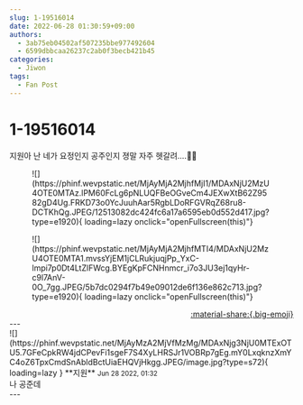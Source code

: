 ```yaml
---
slug: 1-19516014
date: 2022-06-28 01:30:59+09:00
authors:
  - 3ab75eb04502af507235bbe977492604
  - 6599dbbcaa26237c2ab0f3becb421b45
categories:
  - Jiwon
tags:
  - Fan Post
---
```


# 1-19516014

<div class="post-container" markdown="1">
<div class="content-container md-sidebar__scrollwrap" markdown="1">

지원아 난 네가 요정인지 공주인지 졍말 자주 헷갈려....🦋💞
<figure markdown="1">
![](https://phinf.wevpstatic.net/MjAyMjA2MjhfMjI1/MDAxNjU2MzU4OTE0MTAz.lPM60FcLg6pNLUQFBeOGveCm4JEXwXtB62Z9582gD4Ug.FRKD73o0YcJuuhAar5RgbLDoRFGVRqZ68ru8-DCTKhQg.JPEG/12513082dc424fc6a17a6595eb0d552d417.jpg?type=e1920){ loading=lazy onclick="openFullscreen(this)"}
</figure>

<figure markdown="1">
![](https://phinf.wevpstatic.net/MjAyMjA2MjhfMTI4/MDAxNjU2MzU4OTE0MTA1.mvssYjEM1jCLRukjuqjPp_YxC-lmpi7p0Dt4LtZlFWcg.BYEgKpFCNHnmcr_i7o3JU3ej1qyHr-c9l7AnV-0O_7gg.JPEG/5b7dc0294f7b49e09012de6f136e862c713.jpg?type=e1920){ loading=lazy onclick="openFullscreen(this)"}
</figure>


</div>
</div>

<div style="text-align: right;" markdown="1">
<a href="https://weverse.io/fromis9/fanpost/1-19516014" style="text-align: right;">:material-share:{.big-emoji}</a>
</div>
---

<div class="comments-container md-sidebar__scrollwrap" markdown="1">
<div class="comment" markdown="1">
<div class='id-container' markdown="1">
![](https://phinf.wevpstatic.net/MjAyMzA2MjVfMzMg/MDAxNjg3NjU0MTExOTU5.7GFeCpkRW4jdCPevFi1sgeF7S4XyLHRSJr1VOBRp7gEg.mY0LxqknzXmYC4oZ6TpxCmdSnAbldBctUiaEHQVjHkgg.JPEG/image.jpg?type=s72){ loading=lazy }
**<span class="artist">지원</span>** <small>Jun 28 2022, 01:32</small><br>
</div>
<div class='comment-body' markdown="1">
나 공준데
</div>
</div>
</div>
---
